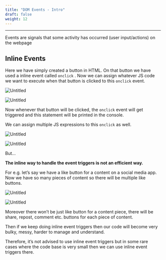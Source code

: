 ```yaml
---
title: "DOM Events - Intro"
draft: false
weight: 12
---
```


---

Events are signals that some activity has occurred (user input/actions) on the webpage

## Inline Events

Here we have simply created a button in HTML. On that button we have used a inline event called `onclick` . Now we can assign whatever JS code we want to execute when that button is clicked to this `onclick` event.

![Untitled](../../../../images/exercises/dom-events-intro/1.png)

![Untitled](../../../../images/exercises/dom-events-intro/2.png)

Now whenever that button will be clicked, the `onclick` event will get triggered and this statement will be printed in the console.

We can assign multiple JS expressions to this `onclick` as well.

![Untitled](../../../../images/exercises/dom-events-intro/3.png)

![Untitled](../../../../images/exercises/dom-events-intro/4.png)

But…

**The inline way to handle the event triggers is not an efficient way.**

For e.g. let’s say we have a like button for a content on a social media app. Now we have so many pieces of content so there will be multiple like buttons.

![Untitled](../../../../images/exercises/dom-events-intro/5.png)

![Untitled](../../../../images/exercises/dom-events-intro/6.png)

Moreover there won’t be just like button for a content piece, there will be share, repost, comment etc. buttons for each piece of content.

Then if we keep doing inline event triggers then our code will become very bulky, messy, harder to manage and understand.

Therefore, it’s not advised to use inline event triggers but in some rare cases where the code base is very small then we can use inline event triggers there.